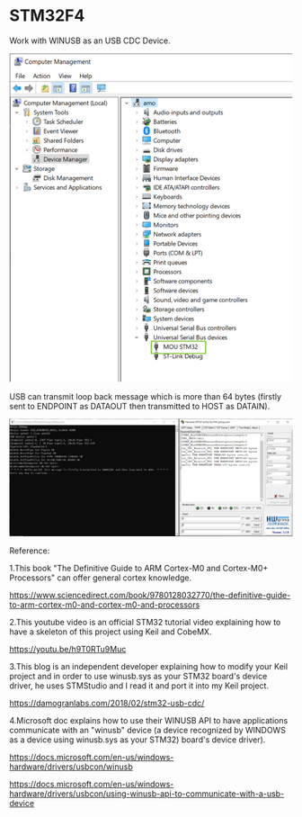 # STM32F4
Work with WINUSB as an USB CDC Device.

![image](https://github.com/MouChiaHung/STM32F4/blob/master/UniveralSerialDevicesNode.PNG)

USB can transmit loop back message which is more than 64 bytes (firstly sent to ENDPOINT as DATAOUT then transmitted to HOST as DATAIN).

![image](https://github.com/MouChiaHung/STM32F4/blob/master/stm32F4_usb_more_than_64B.PNG)


Reference:

1.This book "The Definitive Guide to ARM Cortex-M0 and Cortex-M0+ Processors" can offer general cortex knowledge.

https://www.sciencedirect.com/book/9780128032770/the-definitive-guide-to-arm-cortex-m0-and-cortex-m0-and-processors

2.This youtube video is an official STM32 tutorial video explaining how to have a skeleton of this project using Keil and CobeMX. 

https://youtu.be/h9T0RTu9Muc

3.This blog is an independent developer explaining how to modify your Keil project and in order to use winusb.sys as your STM32 board's device driver, he uses STMStudio and I read it and port it into my Keil project.

https://damogranlabs.com/2018/02/stm32-usb-cdc/

4.Microsoft doc explains how to use their WINUSB API to have applications communicate with an "winusb" device (a device recognized by WINDOWS as a device using winusb.sys as your STM32) board's device driver).

https://docs.microsoft.com/en-us/windows-hardware/drivers/usbcon/winusb

https://docs.microsoft.com/en-us/windows-hardware/drivers/usbcon/using-winusb-api-to-communicate-with-a-usb-device
